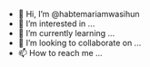 - 👋 Hi, I’m @habtemariamwasihun
- 👀 I’m interested in ...
- 🌱 I’m currently learning ...
- 💞️ I’m looking to collaborate on ...
- 📫 How to reach me ...

<!---
habtemariamwasihun/habtemariamwasihun is a ✨ special ✨ repository because its `README.md` (this file) appears on your GitHub profile.
You can click the Preview link to take a look at your changes.
--->
